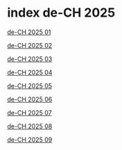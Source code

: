 # index de-CH 2025

<a href="./01">de-CH 2025 01</a>

<a href="./02">de-CH 2025 02</a>

<a href="./03">de-CH 2025 03</a>

<a href="./04">de-CH 2025 04</a>

<a href="./05">de-CH 2025 05</a>

<a href="./06">de-CH 2025 06</a>

<a href="./07">de-CH 2025 07</a>

<a href="./08">de-CH 2025 08</a>

<a href="./09">de-CH 2025 09</a>
